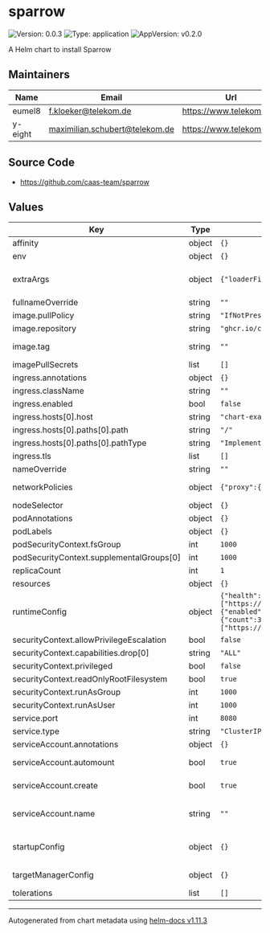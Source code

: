 # sparrow

![Version: 0.0.3](https://img.shields.io/badge/Version-0.0.3-informational?style=flat-square) ![Type: application](https://img.shields.io/badge/Type-application-informational?style=flat-square) ![AppVersion: v0.2.0](https://img.shields.io/badge/AppVersion-v0.2.0-informational?style=flat-square)

A Helm chart to install Sparrow

## Maintainers

| Name | Email | Url |
| ---- | ------ | --- |
| eumel8 | <f.kloeker@telekom.de> | <https://www.telekom.com> |
| y-eight | <maximilian.schubert@telekom.de> | <https://www.telekom.com> |

## Source Code

* <https://github.com/caas-team/sparrow>

## Values

| Key | Type | Default | Description |
|-----|------|---------|-------------|
| affinity | object | `{}` |  |
| env | object | `{}` |  |
| extraArgs | object | `{"loaderFilePath":"/runconfig/checks.yaml","loaderType":"file"}` | extra command line start parameters see: https://github.com/caas-team/sparrow/blob/main/docs/sparrow_run.md |
| fullnameOverride | string | `""` |  |
| image.pullPolicy | string | `"IfNotPresent"` |  |
| image.repository | string | `"ghcr.io/caas-team/sparrow"` |  |
| image.tag | string | `""` | Overrides the image tag whose default is the chart appVersion. |
| imagePullSecrets | list | `[]` |  |
| ingress.annotations | object | `{}` |  |
| ingress.className | string | `""` |  |
| ingress.enabled | bool | `false` |  |
| ingress.hosts[0].host | string | `"chart-example.local"` |  |
| ingress.hosts[0].paths[0].path | string | `"/"` |  |
| ingress.hosts[0].paths[0].pathType | string | `"ImplementationSpecific"` |  |
| ingress.tls | list | `[]` |  |
| nameOverride | string | `""` |  |
| networkPolicies | object | `{"proxy":{"enabled":false}}` | define a network policy that will open egress traffic to a proxy |
| nodeSelector | object | `{}` |  |
| podAnnotations | object | `{}` |  |
| podLabels | object | `{}` |  |
| podSecurityContext.fsGroup | int | `1000` |  |
| podSecurityContext.supplementalGroups[0] | int | `1000` |  |
| replicaCount | int | `1` |  |
| resources | object | `{}` |  |
| runtimeConfig | object | `{"health":{"enabled":true,"healthEndpoint":false,"targets":["https://www.example.com/","https://www.google.com/"]},"latency":{"enabled":true,"interval":1,"retry":{"count":3,"delay":1},"targets":["https://example.com/","https://google.com/"],"timeout":3}}` | runtime configuration of the Sparrow see: https://github.com/caas-team/sparrow#runtime |
| securityContext.allowPrivilegeEscalation | bool | `false` |  |
| securityContext.capabilities.drop[0] | string | `"ALL"` |  |
| securityContext.privileged | bool | `false` |  |
| securityContext.readOnlyRootFilesystem | bool | `true` |  |
| securityContext.runAsGroup | int | `1000` |  |
| securityContext.runAsUser | int | `1000` |  |
| service.port | int | `8080` |  |
| service.type | string | `"ClusterIP"` |  |
| serviceAccount.annotations | object | `{}` | Annotations to add to the service account |
| serviceAccount.automount | bool | `true` | Automatically mount a ServiceAccount's API credentials? |
| serviceAccount.create | bool | `true` | Specifies whether a service account should be created |
| serviceAccount.name | string | `""` | The name of the service account to use. If not set and create is true, a name is generated using the fullname template |
| startupConfig | object | `{}` | startup configuration of the Sparrow see: https://github.com/caas-team/sparrow/blob/main/docs/sparrow_run.md |
| targetManagerConfig | object | `{}` | target manager configuration of the Sparrow (part of the startup) |
| tolerations | list | `[]` |  |

----------------------------------------------
Autogenerated from chart metadata using [helm-docs v1.11.3](https://github.com/norwoodj/helm-docs/releases/v1.11.3)
